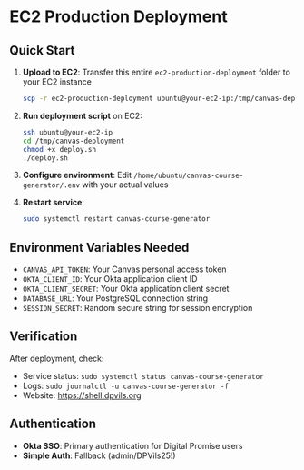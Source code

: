 # EC2 Production Deployment

## Quick Start

1. **Upload to EC2**: Transfer this entire `ec2-production-deployment` folder to your EC2 instance
   ```bash
   scp -r ec2-production-deployment ubuntu@your-ec2-ip:/tmp/canvas-deployment
   ```

2. **Run deployment script** on EC2:
   ```bash
   ssh ubuntu@your-ec2-ip
   cd /tmp/canvas-deployment
   chmod +x deploy.sh
   ./deploy.sh
   ```

3. **Configure environment**: Edit `/home/ubuntu/canvas-course-generator/.env` with your actual values

4. **Restart service**:
   ```bash
   sudo systemctl restart canvas-course-generator
   ```

## Environment Variables Needed

- `CANVAS_API_TOKEN`: Your Canvas personal access token
- `OKTA_CLIENT_ID`: Your Okta application client ID
- `OKTA_CLIENT_SECRET`: Your Okta application client secret
- `DATABASE_URL`: Your PostgreSQL connection string
- `SESSION_SECRET`: Random secure string for session encryption

## Verification

After deployment, check:
- Service status: `sudo systemctl status canvas-course-generator`
- Logs: `sudo journalctl -u canvas-course-generator -f`
- Website: https://shell.dpvils.org

## Authentication

- **Okta SSO**: Primary authentication for Digital Promise users
- **Simple Auth**: Fallback (admin/DPVils25!)